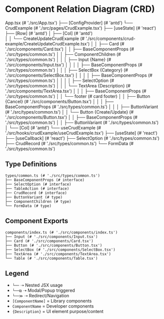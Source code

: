 # Component Relation Diagram (CRD)

App.tsx (# './src/App.tsx')
├── [ConfigProvider] (# 'antd')
           └── CrudExample (# './src/pages/CrudExample.tsx')
               ├── [useState] (# 'react')
               ├── [Row] (# 'antd')
               │   ├── [Col] (# 'antd')    
               │   │   └── CreateUpdateCrudExample (# './src/components/crud-example/CreateUpdateCrudExample.tsx')
               │   │       ├── Card (# './src/components/Card.tsx')
               │   │          ├── BaseComponentProps (# './src/types/common.ts')
               │   │          ├── ComponentChildren (# './src/types/common.ts')
               │   │          │   ├── Input {Name} (# './src/components/Input.tsx')
               │   │          │   │   ├── BaseComponentProps (# './src/types/common.ts')
               │   │          │   ├── SelectBox {Category} (# './src/components/SelectBox.tsx')
               │   │          │   │   ├── BaseComponentProps (# './src/types/common.ts')
               │   │          │   │   ├── SelectOption (# './src/types/common.ts')
               │   │          │   └── TextArea {Description} (# './src/components/TextArea.tsx')
               │   │          │       ├── BaseComponentProps (# './src/types/common.ts')
               │   │          └── footer (# card footer)
               │   │                  ├── Button {Cancel} (# './src/components/Button.tsx')
               │   │                  │   ├── BaseComponentProps (# './src/types/common.ts')
               │   │                  │   ├── ButtonVariant (# './src/types/common.ts')
               │   │                  └── Button {Create/Update} (# './src/components/Button.tsx')
               │   │                      ├── BaseComponentProps (# './src/types/common.ts')
               │   │                      ├── ButtonVariant (# './src/types/common.ts')
               │   └── [Col] (# 'antd')
               └── useCrudExample (# './src/hooks/crudExample/useCrudExample.tsx')
                   ├── [useState] (# 'react')
                   ├── [useCallback] (# 'react')
                   ├── SelectOption (# './src/types/common.ts')
                   ├── CrudRecord (# './src/types/common.ts')
                   └── FormData (# './src/types/common.ts')


## Type Definitions

```
types/common.ts (# './src/types/common.ts')
├── BaseComponentProps (# interface)
├── SelectOption (# interface)
├── TableAction (# interface)
├── CrudRecord (# interface)
├── ButtonVariant (# type)
├── ComponentChildren (# type)
└── FormData (# type)
```

## Component Exports

```
components/index.ts (# './src/components/index.ts')
├── Input (# './src/components/Input.tsx')
├── Card (# './src/components/Card.tsx')
├── Button (# './src/components/Button.tsx')
├── SelectBox (# './src/components/SelectBox.tsx')
├── TextArea (# './src/components/TextArea.tsx')
└── Table (# './src/components/Table.tsx')
```

## Legend

- `└──` ➝ Nested JSX usage
- `└──⧉` ➝ Modal/Popup triggered
- `└──≫` ➝ Redirect/Navigation
- `[ComponentName]` = Library components
- `ComponentName` = Developer components
- `{Description}` = UI element purpose/content